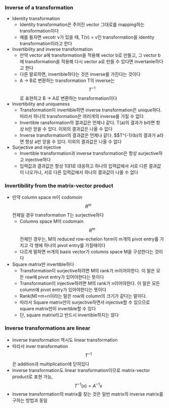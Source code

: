 ### Inverse of a transformation
- Identity transformation
  - Identity transformation은 주어진 vector 그대로를 mapping하는 transformation이다
  - 예를 들자면 vecotr v가 있을 때, T(v) = v인 transformation을 identity transformation이라고 한다
- Invertibility and inverse transformation
  - 만약 vector a에 transformation을 적용해 vector b로 만들고, 그 vector b에 transformation을 적용해 다시 vector a로 만들 수 있다면 invertanle하다고 한다
  - 다른 말로하면, invertible하다는 것은 inverse를 가진다는 것이다
  - A -> B로 변환하는 transformation T의 inverse는 $$T^{-1}$$로 표현하고 B -> A로 변환하는 transformation이다
- Invertibility and uniqueness
  - Transformation이 invertible하면 inverse transformation은 unique하다. 따라서 하나의 transformation은 여러개의 inverse를 가질 수 없다
  - Invertible ransformation의 결과값은 언제나 같다. T(a)의 결과가 b라면 항상 b만 얻을 수 있다. 이외의 결과값은 나올 수 없다
  - Inverse transformation의 결과괎은 언제나 같다. $$T^{-1}(b)의 결과가 a라면 항상 a만 얻을 수 있다. 이외의 결과값은 나올 수 없다
- Surjective and injective
  - Invertible transformation과 inverse transformation은 항상 surjective하고 injective하다
  - 입력값과 결과값은 항상 1대1로 대응하고 하나의 입력값에서 서로 다른 결과값이 나오거나, 서로 다른 입력값에서 하나의 결과값이 나올 수 없다

### Invertibility from the matrix-vector product
- 만약 column space m이 codomoin $$R^m$$ 전체일 경우 transformation T는 surjective하다
  - Columns space M이 codomain $$R^m$$ 전체인 경우는, M의 reduced row-echelon form이 m개의 pivot entry를 가지고 각 행에 하나의 pivot entry를 가질때이다
  - 다르게 말하면 m개의 basis vector가 columns space M을 구성한다는 것이다
- Square matrix만 invertible하다
  - Transformation이 surjective하려면 M의 rank가 m이어야한다. 이 말은 모든 row에 pivot entry가 있어야한다는 뜻이다
  - Transformation이 injective하려면 M의 rank가 n이어야한다. 이 말은 모든 column에 pivot entry가 있어야한다는 뜻이다
  - Rank(M)=m=n이라는 말은 row와 column의 크기가 같다는 말이다.
  - 따라서 Square matrix만이 surjective하면서 injective할 수 있으므로 square matrix만이 invertible할 수 있다
  - 단, square matrix라고 반드시 invertible하지는 않다

### Inverse transformations are linear
- Inverse transformation 역시도 linear transformation
- 따라서 inver transformation $$T^{-1}$$은 addition과 multiplication에 닫혀있다
- Inverse transformation도 linear transformation이므로 matrix-vector product로 표현 가능, $$T^{-1}(x)=A^{-1}x$$
- Inverse transformation의 matrix를 찾는 것은 일반 matrix의 inverse matrix를 구하는 방법과 동일